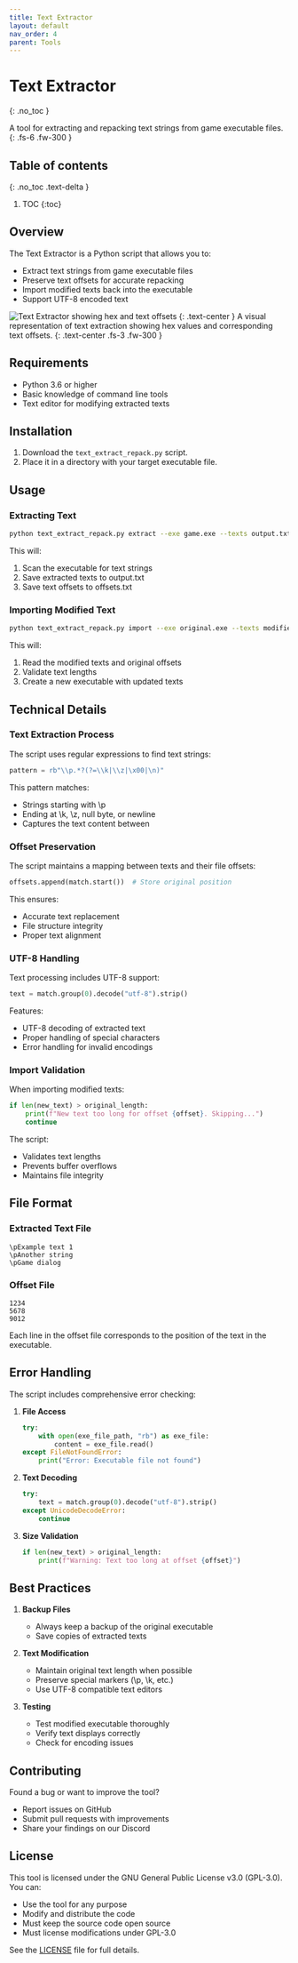 ```yaml
---
title: Text Extractor
layout: default
nav_order: 4
parent: Tools
---
```


# Text Extractor
{: .no_toc }

A tool for extracting and repacking text strings from game executable files.
{: .fs-6 .fw-300 }

## Table of contents
{: .no_toc .text-delta }

1. TOC
{:toc}

## Overview

The Text Extractor is a Python script that allows you to:
- Extract text strings from game executable files
- Preserve text offsets for accurate repacking
- Import modified texts back into the executable
- Support UTF-8 encoded text

![Text Extractor showing hex and text offsets](/dokaponsof/assets/images/text_extract.png)
{: .text-center }
A visual representation of text extraction showing hex values and corresponding text offsets.
{: .text-center .fs-3 .fw-300 }

## Requirements

- Python 3.6 or higher
- Basic knowledge of command line tools
- Text editor for modifying extracted texts

## Installation

1. Download the `text_extract_repack.py` script.
2. Place it in a directory with your target executable file.

## Usage

### Extracting Text

```bash
python text_extract_repack.py extract --exe game.exe --texts output.txt --offsets offsets.txt
```

This will:
1. Scan the executable for text strings
2. Save extracted texts to output.txt
3. Save text offsets to offsets.txt

### Importing Modified Text

```bash
python text_extract_repack.py import --exe original.exe --texts modified.txt --offsets offsets.txt --output_exe new_game.exe
```

This will:
1. Read the modified texts and original offsets
2. Validate text lengths
3. Create a new executable with updated texts

## Technical Details

### Text Extraction Process

The script uses regular expressions to find text strings:
```python
pattern = rb"\\p.*?(?=\\k|\\z|\x00|\n)"
```

This pattern matches:
- Strings starting with \p
- Ending at \k, \z, null byte, or newline
- Captures the text content between

### Offset Preservation

The script maintains a mapping between texts and their file offsets:
```python
offsets.append(match.start())  # Store original position
```

This ensures:
- Accurate text replacement
- File structure integrity
- Proper text alignment

### UTF-8 Handling

Text processing includes UTF-8 support:
```python
text = match.group(0).decode("utf-8").strip()
```

Features:
- UTF-8 decoding of extracted text
- Proper handling of special characters
- Error handling for invalid encodings

### Import Validation

When importing modified texts:
```python
if len(new_text) > original_length:
    print(f"New text too long for offset {offset}. Skipping...")
    continue
```

The script:
- Validates text lengths
- Prevents buffer overflows
- Maintains file integrity

## File Format

### Extracted Text File
```
\pExample text 1
\pAnother string
\pGame dialog
```

### Offset File
```
1234
5678
9012
```

Each line in the offset file corresponds to the position of the text in the executable.

## Error Handling

The script includes comprehensive error checking:

1. **File Access**
   ```python
   try:
       with open(exe_file_path, "rb") as exe_file:
           content = exe_file.read()
   except FileNotFoundError:
       print("Error: Executable file not found")
   ```

2. **Text Decoding**
   ```python
   try:
       text = match.group(0).decode("utf-8").strip()
   except UnicodeDecodeError:
       continue
   ```

3. **Size Validation**
   ```python
   if len(new_text) > original_length:
       print(f"Warning: Text too long at offset {offset}")
   ```

## Best Practices

1. **Backup Files**
   - Always keep a backup of the original executable
   - Save copies of extracted texts

2. **Text Modification**
   - Maintain original text length when possible
   - Preserve special markers (\p, \k, etc.)
   - Use UTF-8 compatible text editors

3. **Testing**
   - Test modified executable thoroughly
   - Verify text displays correctly
   - Check for encoding issues

## Contributing

Found a bug or want to improve the tool?
- Report issues on GitHub
- Submit pull requests with improvements
- Share your findings on our Discord

## License

This tool is licensed under the GNU General Public License v3.0 (GPL-3.0). You can:
- Use the tool for any purpose
- Modify and distribute the code
- Must keep the source code open source
- Must license modifications under GPL-3.0

See the [LICENSE](https://github.com/DiNaSoR/dokaponsof/blob/main/LICENSE) file for full details. 